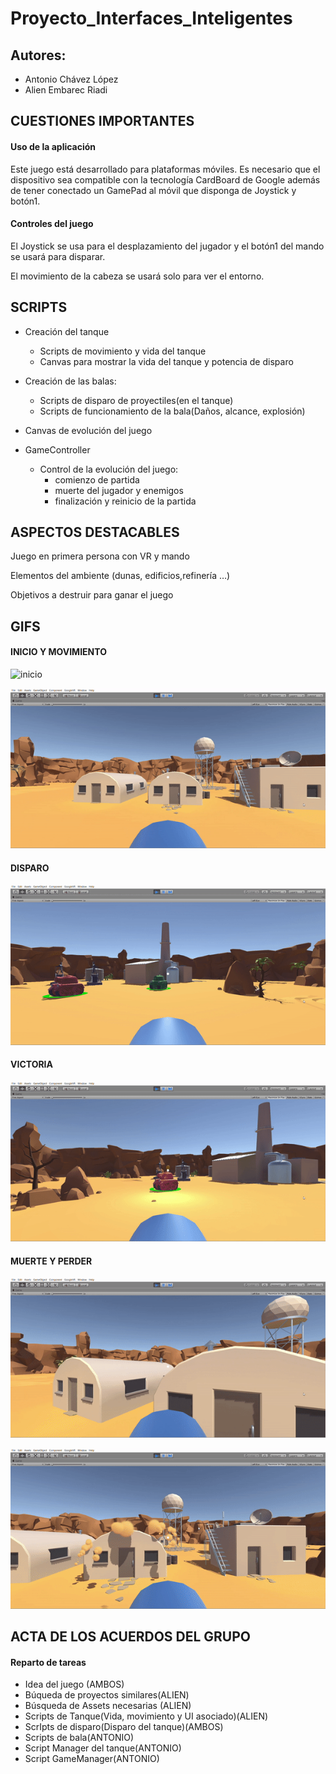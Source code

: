 # Proyecto_Interfaces_Inteligentes

## Autores:
* Antonio Chávez López
* Alien Embarec Riadi

## CUESTIONES IMPORTANTES

#### Uso de la aplicación

Este juego está desarrollado para plataformas móviles. Es necesario que el dispositivo sea compatible con la tecnología CardBoard de Google además de tener conectado un GamePad al móvil que disponga de Joystick y botón1.

#### Controles del juego

El Joystick se usa para el desplazamiento del jugador y el botón1 del mando se usará para disparar.

El movimiento de la cabeza se usará solo para ver el entorno.


## SCRIPTS

* Creación del tanque
    * Scripts de movimiento y vida del tanque
    * Canvas para mostrar la vida del tanque y potencia de disparo

* Creación de las balas:
    * Scripts de disparo de proyectiles(en el tanque)
    * Scripts de funcionamiento de la bala(Daños, alcance, explosión)

* Canvas de evolución del juego

* GameController
    * Control de la evolución del juego:
        * comienzo de partida
        * muerte del jugador y enemigos
        * finalización y reinicio de la partida

## ASPECTOS DESTACABLES

Juego en primera persona con VR y mando

Elementos del ambiente (dunas, edificios,refinería …)

Objetivos a destruir para ganar el juego

## GIFS

#### INICIO Y MOVIMIENTO

![inicio](./img/inincio.gif)

![movimiento](./img/movimiento.gif)

#### DISPARO

![disparar](./img/disparar.gif)

#### VICTORIA

![victoria](./img/victoria.gif)

#### MUERTE Y PERDER

![muerte](./img/muerte.gif)

![perder](./img/perder.gif)

## ACTA DE LOS ACUERDOS DEL GRUPO

#### Reparto de tareas
* Idea del juego (AMBOS)
* Búqueda de proyectos similares(ALIEN)
* Búsqueda de Assets necesarias (ALIEN)
* Scripts de Tanque(Vida, movimiento y UI asociado)(ALIEN)
* ScrIpts de disparo(Disparo del tanque)(AMBOS)
* Scripts de bala(ANTONIO)
* Script Manager del tanque(ANTONIO)
* Script GameManager(ANTONIO)

